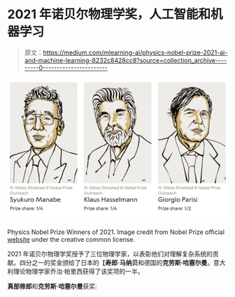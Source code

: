 # 2021 年诺贝尔物理学奖，人工智能和机器学习

> 原文：<https://medium.com/mlearning-ai/physics-nobel-prize-2021-ai-and-machine-learning-8232c8428cc8?source=collection_archive---------0----------------------->

![](img/003cb313095c7229e1c174af66cad623.png)

Physics Nobel Prize Winners of 2021\. Image credit from Nobel Prize official [website](https://www.nobelprize.org/prizes/physics/2021/summary/) under the creative common license.

2021 年诺贝尔物理学奖授予了三位物理学家，以表彰他们对理解复杂系统的贡献。四分之一的奖金颁给了日本的【**寿郎·马纳贝**和德国的**克劳斯·哈塞尔曼**。意大利理论物理学家乔治·帕里西获得了该奖项的一半。

**真部修郎**和**克劳斯·哈塞尔曼**获奖: